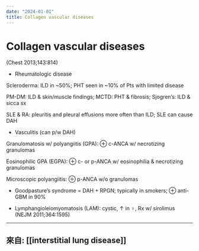 ```yaml
---
date: "2024-01-01"
title: Collagen vascular diseases
---
```


# Collagen vascular diseases
(Chest 2013;143:814)

* Rheumatologic disease

Scleroderma: ILD in ~50%; PHT seen in ~10% of Pts with limited disease

PM-DM: ILD & skin/muscle findings; MCTD: PHT & fibrosis; Sjogren’s: ILD & sicca sx

SLE & RA: pleuritis and pleural effusions more often than ILD; SLE can cause DAH

* Vasculitis (can p/w DAH)

Granulomatosis w/ polyangiitis (GPA): ⊕ c-ANCA w/ necrotizing granulomas

Eosinophilic GPA (EGPA): ⊕ c- or p-ANCA w/ eosinophilia & necrotizing granulomas

Microscopic polyangiitis: ⊕ p-ANCA w/o granulomas

* Goodpasture’s syndrome = DAH + RPGN; typically in smokers; ⊕ anti-GBM in 90%

* Lymphangioleiomyomatosis (LAM): cystic, ↑ in ♀, Rx w/ sirolimus (NEJM 2011;364:1595)

----
來自: [[interstitial lung disease]]
----
